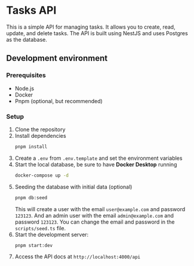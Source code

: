 # Tasks API

This is a simple API for managing tasks. It allows you to create, read, update, and delete tasks. The API is built using NestJS and uses Postgres as the database.

## Development environment

### Prerequisites

- Node.js
- Docker
- Pnpm (optional, but recommended)

### Setup

1. Clone the repository
2. Install dependencies
   ```bash
   pnpm install
   ```
3. Create a `.env` from `.env.template` and set the environment variables
4. Start the local database, be sure to have **Docker Desktop** running
   ```bash
   docker-compose up -d
   ```
5. Seeding the database with initial data (optional)
   ```bash
   pnpm db:seed
   ```
   This will create a user with the email `user@example.com` and password `123123`. And an admin user with the email `admin@example.com` and password `123123`. You can change the email and password in the `scripts/seed.ts` file.
5. Start the development server:
   ```bash
   pnpm start:dev
   ```
6. Access the API docs at `http://localhost:4000/api`

